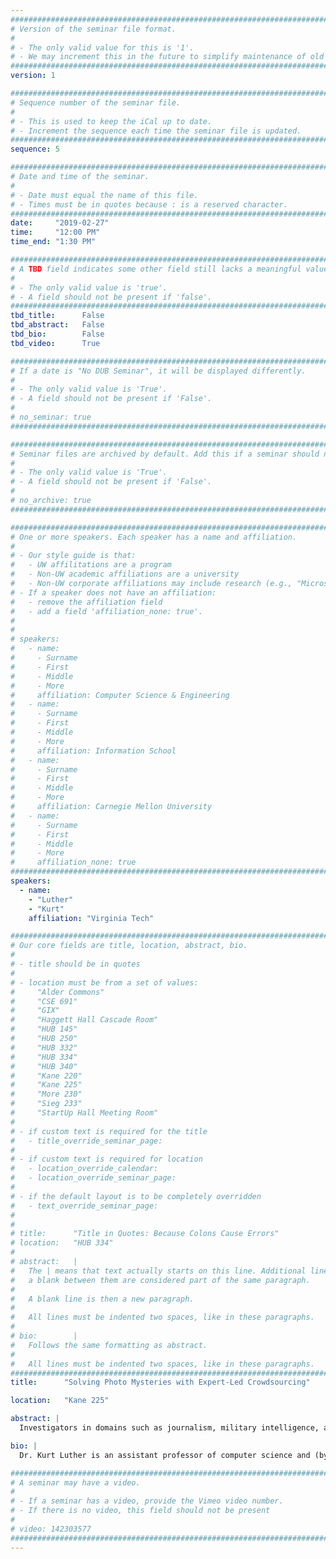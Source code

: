 ```yaml
---
################################################################################
# Version of the seminar file format.
#
# - The only valid value for this is '1'.
# - We may increment this in the future to simplify maintenance of old seminars.
################################################################################
version: 1

################################################################################
# Sequence number of the seminar file.
#
# - This is used to keep the iCal up to date.
# - Increment the sequence each time the seminar file is updated.
################################################################################
sequence: 5

################################################################################
# Date and time of the seminar.
#
# - Date must equal the name of this file.
# - Times must be in quotes because : is a reserved character.
################################################################################
date:     "2019-02-27"
time:     "12:00 PM"
time_end: "1:30 PM"

################################################################################
# A TBD field indicates some other field still lacks a meaningful value.
#
# - The only valid value is 'true'.
# - A field should not be present if 'false'.
################################################################################
tbd_title:      False
tbd_abstract:   False
tbd_bio:        False
tbd_video:      True

################################################################################
# If a date is "No DUB Seminar", it will be displayed differently.
#
# - The only valid value is 'True'.
# - A field should not be present if 'False'.
#
# no_seminar: true
################################################################################

################################################################################
# Seminar files are archived by default. Add this if a seminar should not be.
#
# - The only valid value is 'True'.
# - A field should not be present if 'False'.
#
# no_archive: true
################################################################################

################################################################################
# One or more speakers. Each speaker has a name and affiliation.
#
# - Our style guide is that:
#   - UW affilitations are a program
#   - Non-UW academic affiliations are a university
#   - Non-UW corporate affiliations may include research (e.g., "Microsoft Research")
# - If a speaker does not have an affiliation:
#   - remove the affiliation field
#   - add a field 'affiliation_none: true'.
#
#
# speakers:
#   - name: 
#     - Surname
#     - First
#     - Middle
#     - More
#     affiliation: Computer Science & Engineering 
#   - name: 
#     - Surname
#     - First
#     - Middle
#     - More
#     affiliation: Information School 
#   - name: 
#     - Surname
#     - First
#     - Middle
#     - More
#     affiliation: Carnegie Mellon University 
#   - name:
#     - Surname
#     - First
#     - Middle
#     - More
#     affiliation_none: true
################################################################################
speakers:
  - name:
    - "Luther"
    - "Kurt"
    affiliation: "Virginia Tech"

################################################################################
# Our core fields are title, location, abstract, bio.
#
# - title should be in quotes
#
# - location must be from a set of values:
#     "Alder Commons"
#     "CSE 691"
#     "GIX"
#     "Haggett Hall Cascade Room"
#     "HUB 145"
#     "HUB 250"
#     "HUB 332"
#     "HUB 334"
#     "HUB 340"
#     "Kane 220"
#     "Kane 225"
#     "More 230"
#     "Sieg 233"
#     "StartUp Hall Meeting Room"
#
# - if custom text is required for the title
#   - title_override_seminar_page:
#
# - if custom text is required for location
#   - location_override_calendar:
#   - location_override_seminar_page:
#
# - if the default layout is to be completely overridden
#   - text_override_seminar_page:
#
#
# title:      "Title in Quotes: Because Colons Cause Errors"
# location:   "HUB 334"
#
# abstract:   |
#   The | means that text actually starts on this line. Additional lines without
#   a blank between them are considered part of the same paragraph.
#
#   A blank line is then a new paragraph.
#
#   All lines must be indented two spaces, like in these paragraphs.
#
# bio:        |
#   Follows the same formatting as abstract.
#
#   All lines must be indented two spaces, like in these paragraphs.
################################################################################
title:      "Solving Photo Mysteries with Expert-Led Crowdsourcing"

location:   "Kane 225"

abstract: | 
  Investigators in domains such as journalism, military intelligence, and human rights advocacy frequently analyze photographs of questionable or unknown provenance. These photos can provide invaluable leads and evidence, but even experts must invest significant time in each analysis, with no guarantee of success. Crowdsourcing, with its affordances for scalability and parallelization, has great potential to augment expert performance, but little is known about how crowds might fit into photo analysts’ complex workflows. In this talk, I present my group’s research with two communities: open-source investigators who geolocate and verify social media photos, and antiquarians who identify unknown persons in 19th-century portrait photography. Informed by qualitative studies of current practice, we developed a novel approach, expert-led crowdsourcing, that combines the complementary strengths of experts and crowds to solve photo mysteries. We built two software tools based on this approach, GroundTruth and Photo Sleuth, and evaluated them with real experts. I conclude by discussing some broader takeaways for crowdsourced investigations, sensemaking, and image analysis. 

bio: | 
  Dr. Kurt Luther is an assistant professor of computer science and (by courtesy) history at Virginia Tech. He directs the Crowd Intelligence Lab, where his research group builds and studies crowdsourcing systems that support creativity and discovery. He is also a contributing editor for Military Images, where he has published a column on historical photo analysis since 2015. He has received the NSF CAREER Award (2017), the AAAI HCOMP Notable Paper Award (2017) and Best Demo Award (2018), and the Microsoft Cloud AI Research Challenge Grand Prize (2018). Previously, he was a postdoctoral fellow in the HCI Institute at Carnegie Mellon University. He received his Ph.D. in human-centered computing from Georgia Tech, and his B.S. in computer graphics technology, with a minor in art and design, from Purdue University. He also worked in the Social Computing groups at IBM Research and Microsoft Research, and on the User Experience team at YouTube/Google. 

################################################################################
# A seminar may have a video.
#
# - If a seminar has a video, provide the Vimeo video number.
# - If there is no video, this field should not be present
#
# video: 142303577
################################################################################
---
```

